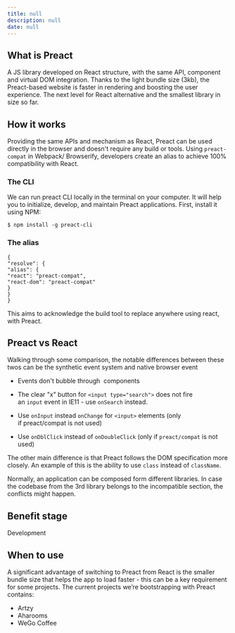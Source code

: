 ```yaml
---
title: null
description: null
date: null
---
```


## What is Preact

A JS library developed on React structure, with the same API, component and virtual DOM integration. Thanks to the light bundle size (3kb), the Preact-based website is faster in rendering and boosting the user experience. The next level for React alternative and the smallest library in size so far.

## How it works

Providing the same APIs and mechanism as React, Preact can be used directly in the browser and doesn't require any build or tools. Using `preact-compat` in Webpack/ Browserify, developers create an alias to achieve 100% compatibility with React.

### The CLI

We can run preact CLI locally in the terminal on your computer. It will help you to initialize, develop, and maintain Preact applications. First, install it using NPM:

`$ npm install -g preact-cli`

### The alias

```
{
"resolve": {
"alias": {
"react": "preact-compat",
"react-dom": "preact-compat"
}
}
}
```

This aims to acknowledge the build tool to replace anywhere using react, with Preact.

## Preact vs React

Walking through some comparison, the notable differences between these twos can be the synthetic event system and native browser event

- Events don't bubble through <Portal> components

- The clear "x" button for `<input type="search">` does not fire an `input` event in IE11 - use `onSearch` instead.

- Use `onInput` instead `onChange` for `<input>` elements (only if preact/compat is not used)

- Use `onDblClick` instead of `onDoubleClick` (only if `preact/compat` is not used)

The other main difference is that Preact follows the DOM specification more closely. An example of this is the ability to use `class` instead of `className`.

Normally, an application can be composed form different libraries. In case the codebase from the 3rd library belongs to the incompatible section, the conflicts might happen.

## Benefit stage

Development

## When to use

A significant advantage of switching to Preact from React is the smaller bundle size that helps the app to load faster - this can be a key requirement for some projects. The current projects we’re bootstrapping with Preact contains:

- Artzy
- Aharooms
- WeGo Coffee
